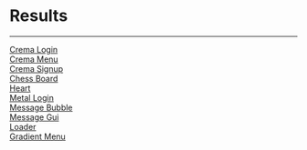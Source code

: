 <h1>Results</h1>
<hr>
<a href="https://codepen.io/shoshajs/pen/wBwymLY">Crema Login</a><br>
<a href="https://codepen.io/shoshajs/pen/XJrZqbd">Crema Menu</a><br>
<a href="https://codepen.io/shoshajs/pen/raBJvOx">Crema Signup</a><br>
<a href="https://codepen.io/shoshajs/pen/XJrZqdK">Chess Board</a><br>
<a href="https://codepen.io/shoshajs/pen/emOVrzJ">Heart</a><br>
<a href="https://codepen.io/shoshajs/pen/emOVrdZ">Metal Login</a><br>
<a href="https://codepen.io/shoshajs/pen/xbKYjRd">Message Bubble</a><br>
<a href="https://codepen.io/shoshajs/pen/GgKQdrX">Message Gui</a><br>
<a href="https://codepen.io/shoshajs/pen/bNbXBBx">Loader</a><br>
<a href="https://codepen.io/shoshajs/pen/VYwPEWe">Gradient Menu</a><br>
